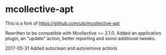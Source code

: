 mcollective-apt
===============

This is a fork of https://github.com/uib/mcollective-apt

Rewritten to be compatible with Mcollective >= 2.1.0. Added an application plugin, an "update" action, better reporting and some additional tweaks.

2017-05-31
Added autoclean and autoremove actions
